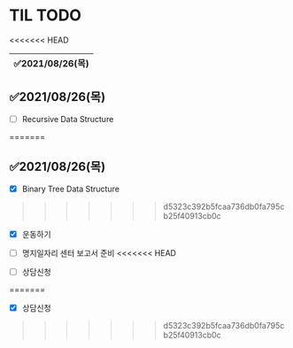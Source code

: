 # TIL TODO
<<<<<<< HEAD





| ✅2021/08/26(목) |
| :-------------- |

## ✅2021/08/26(목)

- [ ] Recursive Data Structure

=======
## ✅2021/08/26(목)

- [x] Binary Tree Data Structure
>>>>>>> d5323c392b5fcaa736db0fa795cb25f40913cb0c
- [x] 운동하기

- [ ] 명지일자리 센터 보고서 준비
<<<<<<< HEAD

- [ ] 상담신청

  
=======
- [x] 상담신청

>>>>>>> d5323c392b5fcaa736db0fa795cb25f40913cb0c








